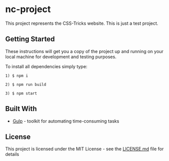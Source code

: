 # nc-project

This project represents the CSS-Tricks website. This is just a test project.

## Getting Started

These instructions will get you a copy of the project up and running on your local machine for development and testing purposes.

To install all dependencies simply type:

```
1) $ npm i
```
```
2) $ npm run build
```
```
3) $ npm start
```

## Built With

* [Gulp](https://gulpjs.com/) - toolkit for automating time-consuming tasks

## License

This project is licensed under the MIT License - see the [LICENSE.md](LICENSE.md) file for details